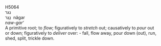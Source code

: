 <body>
  <p>H5064<br>  נגר  <br> נָגַר  ‎  nâgar  <br><i>naw-gar‘ </i><br>A primitive root; to <i>flow</i>; figuratively to <i>stretch</i> out; causatively to <i>pour</i> out or down; figuratively to <i>deliver</i> over: - fall, flow away, pour down (out), run, shed, split, trickle down.<br></p>
 </body>